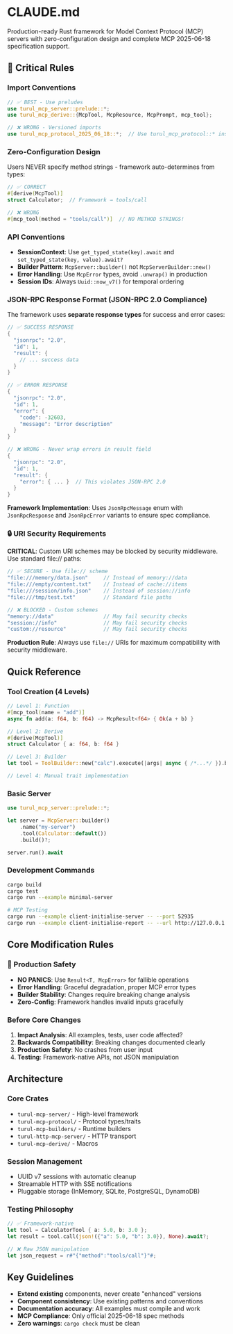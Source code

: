 # CLAUDE.md

Production-ready Rust framework for Model Context Protocol (MCP) servers with zero-configuration design and complete MCP 2025-06-18 specification support.

## 🚨 Critical Rules

### Import Conventions
```rust
// ✅ BEST - Use preludes
use turul_mcp_server::prelude::*;
use turul_mcp_derive::{McpTool, McpResource, McpPrompt, mcp_tool};

// ❌ WRONG - Versioned imports
use turul_mcp_protocol_2025_06_18::*;  // Use turul_mcp_protocol::* instead
```

### Zero-Configuration Design
Users NEVER specify method strings - framework auto-determines from types:
```rust
// ✅ CORRECT
#[derive(McpTool)]
struct Calculator;  // Framework → tools/call

// ❌ WRONG
#[mcp_tool(method = "tools/call")]  // NO METHOD STRINGS!
```

### API Conventions
- **SessionContext**: Use `get_typed_state(key).await` and `set_typed_state(key, value).await?`
- **Builder Pattern**: `McpServer::builder()` not `McpServerBuilder::new()`
- **Error Handling**: Use `McpError` types, avoid `.unwrap()` in production
- **Session IDs**: Always `Uuid::now_v7()` for temporal ordering

### JSON-RPC Response Format (JSON-RPC 2.0 Compliance)
The framework uses **separate response types** for success and error cases:

```rust
// ✅ SUCCESS RESPONSE
{
  "jsonrpc": "2.0",
  "id": 1,
  "result": {
    // ... success data
  }
}

// ✅ ERROR RESPONSE
{
  "jsonrpc": "2.0",
  "id": 1,
  "error": {
    "code": -32603,
    "message": "Error description"
  }
}

// ❌ WRONG - Never wrap errors in result field
{
  "jsonrpc": "2.0",
  "id": 1,
  "result": {
    "error": { ... }  // This violates JSON-RPC 2.0
  }
}
```

**Framework Implementation**: Uses `JsonRpcMessage` enum with `JsonRpcResponse` and `JsonRpcError` variants to ensure spec compliance.

### 🔒 URI Security Requirements
**CRITICAL**: Custom URI schemes may be blocked by security middleware. Use standard file:// paths:

```rust
// ✅ SECURE - Use file:// scheme
"file:///memory/data.json"     // Instead of memory://data
"file:///empty/content.txt"    // Instead of cache://items
"file:///session/info.json"    // Instead of session://info
"file:///tmp/test.txt"         // Standard file paths

// ❌ BLOCKED - Custom schemes
"memory://data"                // May fail security checks
"session://info"               // May fail security checks
"custom://resource"            // May fail security checks
```

**Production Rule**: Always use `file://` URIs for maximum compatibility with security middleware.

## Quick Reference

### Tool Creation (4 Levels)
```rust
// Level 1: Function
#[mcp_tool(name = "add")]
async fn add(a: f64, b: f64) -> McpResult<f64> { Ok(a + b) }

// Level 2: Derive
#[derive(McpTool)]
struct Calculator { a: f64, b: f64 }

// Level 3: Builder
let tool = ToolBuilder::new("calc").execute(|args| async { /*...*/ }).build()?;

// Level 4: Manual trait implementation
```

### Basic Server
```rust
use turul_mcp_server::prelude::*;

let server = McpServer::builder()
    .name("my-server")
    .tool(Calculator::default())
    .build()?;

server.run().await
```

### Development Commands
```bash
cargo build
cargo test
cargo run --example minimal-server

# MCP Testing
cargo run --example client-initialise-server -- --port 52935
cargo run --example client-initialise-report -- --url http://127.0.0.1:52935/mcp
```

## Core Modification Rules

### 🚨 Production Safety
- **NO PANICS**: Use `Result<T, McpError>` for fallible operations
- **Error Handling**: Graceful degradation, proper MCP error types
- **Builder Stability**: Changes require breaking change analysis
- **Zero-Config**: Framework handles invalid inputs gracefully

### Before Core Changes
1. **Impact Analysis**: All examples, tests, user code affected?
2. **Backwards Compatibility**: Breaking changes documented clearly
3. **Production Safety**: No crashes from user input
4. **Testing**: Framework-native APIs, not JSON manipulation

## Architecture

### Core Crates
- `turul-mcp-server/` - High-level framework
- `turul-mcp-protocol/` - Protocol types/traits
- `turul-mcp-builders/` - Runtime builders
- `turul-http-mcp-server/` - HTTP transport
- `turul-mcp-derive/` - Macros

### Session Management
- UUID v7 sessions with automatic cleanup
- Streamable HTTP with SSE notifications
- Pluggable storage (InMemory, SQLite, PostgreSQL, DynamoDB)

### Testing Philosophy
```rust
// ✅ Framework-native
let tool = CalculatorTool { a: 5.0, b: 3.0 };
let result = tool.call(json!({"a": 5.0, "b": 3.0}), None).await?;

// ❌ Raw JSON manipulation
let json_request = r#"{"method":"tools/call"}"#;
```

## Key Guidelines
- **Extend existing** components, never create "enhanced" versions
- **Component consistency**: Use existing patterns and conventions
- **Documentation accuracy**: All examples must compile and work
- **MCP Compliance**: Only official 2025-06-18 spec methods
- **Zero warnings**: `cargo check` must be clean
